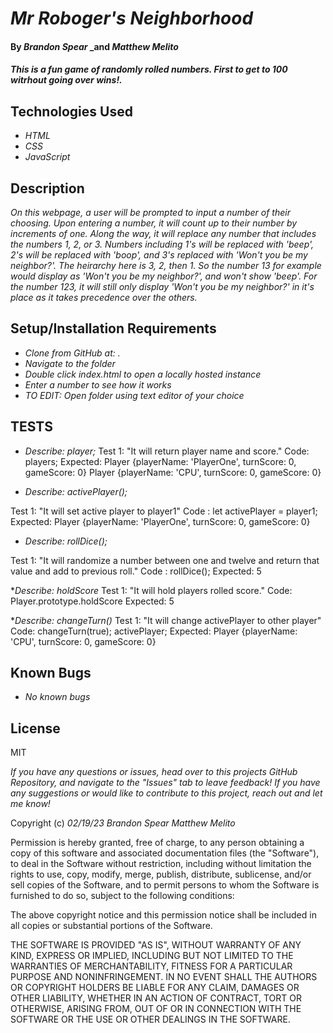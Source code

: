 # _Mr Roboger's Neighborhood_

#### By _Brandon Spear_ _and _Matthew Melito_

#### _This is a fun game of randomly rolled numbers. First to get to 100 witrhout going over wins!._

## Technologies Used

* _HTML_
* _CSS_
* _JavaScript_

## Description

_On this webpage, a user will be prompted to input a number of their choosing. Upon entering a number, it will count up to their number by increments of one. Along the way, it will replace any number that includes the numbers 1, 2, or 3. Numbers including 1's will be replaced with 'beep', 2's will be replaced with 'boop', and 3's replaced with 'Won't you be my neighbor?'. The heirarchy here is 3, 2, then 1. So the number 13 for example would display as 'Won't you be my neighbor?', and won't show 'beep'. For the number 123, it will still only display 'Won't you be my neighbor?' in it's place as it takes precedence over the others._

## Setup/Installation Requirements

* _Clone from GitHub at: ._
* _Navigate to the folder_
* _Double click index.html to open a locally hosted instance_
* _Enter a number to see how it works_
* _TO EDIT: Open folder using text editor of your choice_

## TESTS


* _Describe: player;_
Test 1: "It will return player name and score."
Code: players;
Expected: Player {playerName: 'PlayerOne', turnScore: 0, gameScore: 0} 
Player {playerName: 'CPU', turnScore: 0, gameScore: 0}


* _Describe: activePlayer();_

Test 1: "It will set active player to player1"
Code : let activePlayer = player1;
Expected:  Player {playerName: 'PlayerOne', turnScore: 0, gameScore: 0}


* _Describe: rollDice();_

Test 1: "It will randomize a number between one and twelve and return that value and add to previous roll."
Code : rollDice();
Expected: 5


*_Describe: holdScore_
Test 1: "It will hold players rolled score."
Code: Player.prototype.holdScore
Expected: 5
 

*_Describe: changeTurn()_
Test 1: "It will change activePlayer to other player"
Code: 
changeTurn(true);
activePlayer;
Expected: Player {playerName: 'CPU', turnScore: 0, gameScore: 0}


## Known Bugs

* _No known bugs_

## License

MIT

_If you have any questions or issues, head over to this projects GitHub Repository, and navigate to the "Issues" tab to leave feedback! If you have any suggestions or would like to contribute to this project, reach out and let me know!_

Copyright (c) _02/19/23_ _Brandon Spear_ _Matthew Melito_

Permission is hereby granted, free of charge, to any person obtaining a copy of this software and associated documentation files (the "Software"), to deal in the Software without restriction, including without limitation the rights to use, copy, modify, merge, publish, distribute, sublicense, and/or sell copies of the Software, and to permit persons to whom the Software is furnished to do so, subject to the following conditions:

The above copyright notice and this permission notice shall be included in all copies or substantial portions of the Software.

THE SOFTWARE IS PROVIDED "AS IS", WITHOUT WARRANTY OF ANY KIND, EXPRESS OR IMPLIED, INCLUDING BUT NOT LIMITED TO THE WARRANTIES OF MERCHANTABILITY, FITNESS FOR A PARTICULAR PURPOSE AND NONINFRINGEMENT. IN NO EVENT SHALL THE AUTHORS OR COPYRIGHT HOLDERS BE LIABLE FOR ANY CLAIM, DAMAGES OR OTHER LIABILITY, WHETHER IN AN ACTION OF CONTRACT, TORT OR OTHERWISE, ARISING FROM, OUT OF OR IN CONNECTION WITH THE SOFTWARE OR THE USE OR OTHER DEALINGS IN THE SOFTWARE.